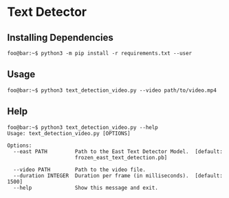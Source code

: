 # Text Detector

## Installing Dependencies
```console
foo@bar:~$ python3 -m pip install -r requirements.txt --user
```

## Usage
```console
foo@bar:~$ python3 text_detection_video.py --video path/to/video.mp4 
```

## Help
```console
foo@bar:~$ python3 text_detection_video.py --help
Usage: text_detection_video.py [OPTIONS]

Options:
  --east PATH         Path to the East Text Detector Model.  [default:
                      frozen_east_text_detection.pb]

  --video PATH        Path to the video file.
  --duration INTEGER  Duration per frame (in milliseconds).  [default: 1500]
  --help              Show this message and exit.
```



